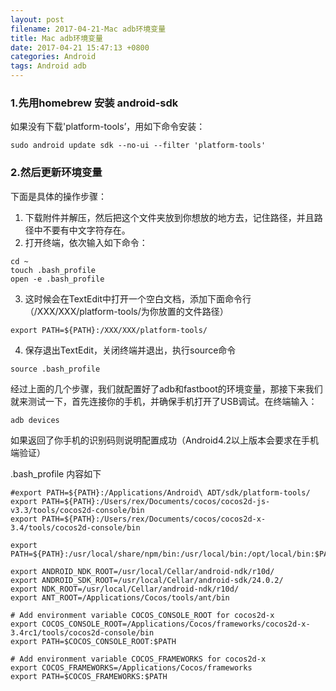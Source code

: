 ```yaml
---
layout: post
filename: 2017-04-21-Mac adb环境变量
title: Mac adb环境变量
date: 2017-04-21 15:47:13 +0800
categories: Android
tags: Android adb
---
```


### 1.先用homebrew 安装  android-sdk 

如果没有下载'platform-tools’，用如下命令安装：

	sudo android update sdk --no-ui --filter 'platform-tools'

### 2.然后更新环境变量

下面是具体的操作步骤：

1. 下载附件并解压，然后把这个文件夹放到你想放的地方去，记住路径，并且路径中不要有中文字符存在。
2. 打开终端，依次输入如下命令：

```
cd ~
touch .bash_profile
open -e .bash_profile
```

3. 这时候会在TextEdit中打开一个空白文档，添加下面命令行（/XXX/XXX/platform-tools/为你放置的文件路径）

```
export PATH=${PATH}:/XXX/XXX/platform-tools/
```

4. 保存退出TextEdit，关闭终端并退出，执行source命令

```
source .bash_profile
```

经过上面的几个步骤，我们就配置好了adb和fastboot的环境变量，那接下来我们就来测试一下，首先连接你的手机，并确保手机打开了USB调试。在终端输入：

	adb devices

如果返回了你手机的识别码则说明配置成功（Android4.2以上版本会要求在手机端验证）

.bash_profile 内容如下

```
#export PATH=${PATH}:/Applications/Android\ ADT/sdk/platform-tools/
export PATH=${PATH}:/Users/rex/Documents/cocos/cocos2d-js-v3.3/tools/cocos2d-console/bin
export PATH=${PATH}:/Users/rex/Documents/cocos/cocos2d-x-3.4/tools/cocos2d-console/bin

export PATH=${PATH}:/usr/local/share/npm/bin:/usr/local/bin:/opt/local/bin:$PATH

export ANDROID_NDK_ROOT=/usr/local/Cellar/android-ndk/r10d/
export ANDROID_SDK_ROOT=/usr/local/Cellar/android-sdk/24.0.2/
export NDK_ROOT=/usr/local/Cellar/android-ndk/r10d/
export ANT_ROOT=/Applications/Cocos/tools/ant/bin

# Add environment variable COCOS_CONSOLE_ROOT for cocos2d-x
export COCOS_CONSOLE_ROOT=/Applications/Cocos/frameworks/cocos2d-x-3.4rc1/tools/cocos2d-console/bin
export PATH=$COCOS_CONSOLE_ROOT:$PATH

# Add environment variable COCOS_FRAMEWORKS for cocos2d-x
export COCOS_FRAMEWORKS=/Applications/Cocos/frameworks
export PATH=$COCOS_FRAMEWORKS:$PATH
```
